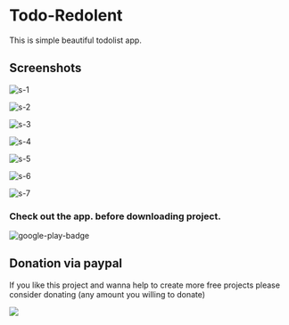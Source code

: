 # Todo-Redolent 
This is simple beautiful todolist app.

## Screenshots

![s-1](https://user-images.githubusercontent.com/36503762/54601763-e4a9db00-4a65-11e9-9109-e15a1b681a03.png)

![s-2](https://user-images.githubusercontent.com/36503762/54601786-f8554180-4a65-11e9-8884-3b52e9619bfb.png)

![s-3](https://user-images.githubusercontent.com/36503762/54601818-0c993e80-4a66-11e9-9f07-99a37ed9abf6.png)

![s-4](https://user-images.githubusercontent.com/36503762/54601864-233f9580-4a66-11e9-9a40-81d64ac350ad.png)

![s-5](https://user-images.githubusercontent.com/36503762/54601901-33f00b80-4a66-11e9-9683-a79fcea687b8.png)

![s-6](https://user-images.githubusercontent.com/36503762/54601957-5b46d880-4a66-11e9-937b-ba8798a85172.png)

![s-7](https://user-images.githubusercontent.com/36503762/54601925-44a08180-4a66-11e9-9785-f5da578e13fb.png)

### Check out the app. before downloading project.
![google-play-badge](https://user-images.githubusercontent.com/36503762/54602269-356e0380-4a67-11e9-9720-dbd1a2dedd2c.png)

## Donation via paypal
If you like this project and wanna help to create more free projects please consider donating (any amount you willing to donate)

[![](https://www.paypalobjects.com/en_US/i/btn/btn_donateCC_LG.gif)](https://paypal.me/Mazealpha?locale.x=en_GB)




